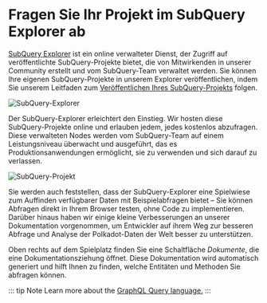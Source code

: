 # Fragen Sie Ihr Projekt im SubQuery Explorer ab

[SubQuery Explorer](https://explorer.subquery.network) ist ein online verwalteter Dienst, der Zugriff auf veröffentlichte SubQuery-Projekte bietet, die von Mitwirkenden in unserer Community erstellt und vom SubQuery-Team verwaltet werden. Sie können Ihre eigenen SubQuery-Projekte in unserem Explorer veröffentlichen, indem Sie unserem Leitfaden zum [Veröffentlichen Ihres SubQuery-Projekts](../run_publish/publish.md) folgen.

![SubQuery-Explorer](https://static.subquery.network/media/explorer/explorer-header.png)

Der SubQuery-Explorer erleichtert den Einstieg. Wir hosten diese SubQuery-Projekte online und erlauben jedem, jedes kostenlos abzufragen. Diese verwalteten Nodes werden vom SubQuery-Team auf einem Leistungsniveau überwacht und ausgeführt, das es Produktionsanwendungen ermöglicht, sie zu verwenden und sich darauf zu verlassen.

![SubQuery-Projekt](https://static.subquery.network/media/explorer/explorer-project.png)

Sie werden auch feststellen, dass der SubQuery-Explorer eine Spielwiese zum Auffinden verfügbarer Daten mit Beispielabfragen bietet – Sie können Abfragen direkt in Ihrem Browser testen, ohne Code zu implementieren. Darüber hinaus haben wir einige kleine Verbesserungen an unserer Dokumentation vorgenommen, um Entwickler auf ihrem Weg zur besseren Abfrage und Analyse der Polkadot-Daten der Welt besser zu unterstützen.

Oben rechts auf dem Spielplatz finden Sie eine Schaltfläche _Dokumente_, die eine Dokumentationsziehung öffnet. Diese Dokumentation wird automatisch generiert und hilft Ihnen zu finden, welche Entitäten und Methoden Sie abfragen können.

::: tip Note Learn more about the [GraphQL Query language.](./graphql.md) :::
